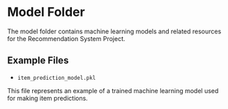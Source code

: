 # Model Folder

The model folder contains machine learning models and related resources for the Recommendation System Project.

## Example Files
- `item_prediction_model.pkl`

This file represents an example of a trained machine learning model used for making item predictions.